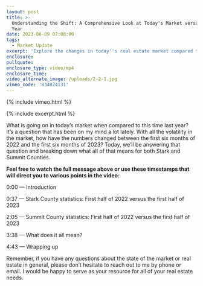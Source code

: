 ```yaml
---
layout: post
title: >-
  Understanding the Shift: A Comprehensive Look at Today's Market versus Last
  Year
date: 2023-06-09 07:00:00
tags:
  - Market Update
excerpt: 'Explore the changes in today''s real estate market compared to last year. '
enclosure:
pullquote:
enclosure_type: video/mp4
enclosure_time:
video_alternate_image: /uploads/2-2-1.jpg
vimeo_code: '834024131'
---
```

{% include vimeo.html %}

{% include excerpt.html %}

What is going on in today’s market when compared to this time last year? It’s a question that has been on my mind a lot lately. With all the volatility in the market, how have the numbers changed between the first six months of 2022 and the first six months of 2023? Today, we’ll be answering that question and breaking down what all of that means for both Stark and Summit Counties.

**Feel free to watch the full message above or use these timestamps that will direct you to various points in the video:**

0:00 — Introduction

0:37 — Stark County statistics: First half of 2022 versus the first half of 2023

2:05 — Summit County statistics: First half of 2022 versus the first half of 2023

3:38 — What does it all mean?

4:43 — Wrapping up

Remember, if you have any questions about the state of the market or real estate in general, please don’t hesitate to reach out to me by phone or email. I would be happy to serve as your resource for all of your real estate needs.